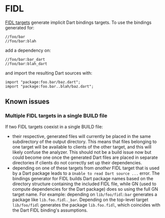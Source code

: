 # FIDL


[FIDL targets][fidl] generate implicit Dart bindings targets. To use the
bindings generated for:
```
//foo/bar
//foo/bar:blah
```
add a dependency on:
```
//foo/bar:bar_dart
//foo/bar:blah_dart
```
and import the resulting Dart sources with:
```
import "package:foo.bar/baz.dart";
import "package:foo.bar..blah/baz.dart";
```


## Known issues

### Multiple FIDL targets in a single BUILD file

If two FIDL targets coexist in a single BUILD file:

* their respective, generated files will currently be placed in the same
  subdirectory of the output directory.  This means that files belonging to one
  target will be available to clients of the other target, and this will likely
  confuse the analyzer.  This should not be a build issue now but could become
  one once the generated Dart files are placed in separate directories if
  clients do not correctly set up their dependencies.
* depending on one of these targets from *another* FIDL target that is used by
  a Dart package leads to a `Unable to read Dart source ...` error. The
  bindings generator for FIDL builds Dart package names based on the directory
  structure containing the included FIDL file, while GN (used to compute
  dependencies for the Dart package) does so using the full GN target name. For
  example: depending on `lib/foo/fidl:bar` generates a package like
  `lib.foo.fidl._bar`. Depending on the top-level target `lib/foo/fidl`
  generates the package `lib.foo.fidl`, which coincides with the Dart FIDL
  binding's assumptions.


[fidl]: https://fuchsia.googlesource.com/fuchsia/+/master/build/fidl/fidl.gni "FIDL"
